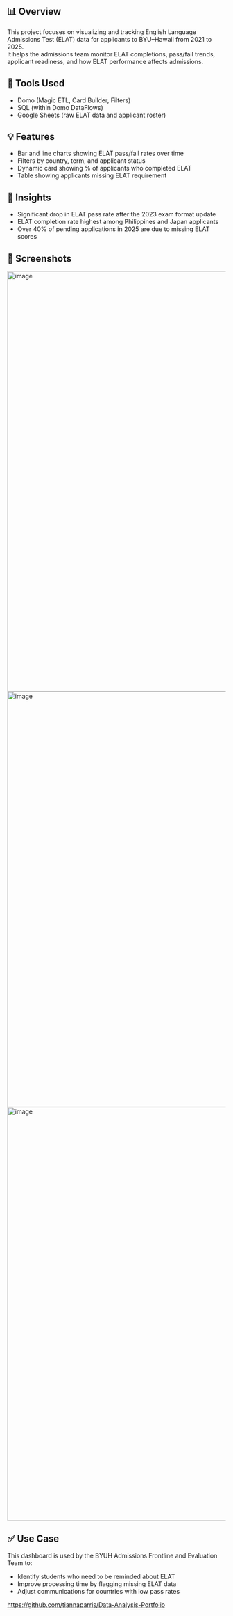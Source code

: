 ## 📊 Overview
This project focuses on visualizing and tracking English Language Admissions Test (ELAT) data for applicants to BYU–Hawaii from 2021 to 2025.  
It helps the admissions team monitor ELAT completions, pass/fail trends, applicant readiness, and how ELAT performance affects admissions.

## 🧰 Tools Used
- Domo (Magic ETL, Card Builder, Filters)
- SQL (within Domo DataFlows)
- Google Sheets (raw ELAT data and applicant roster)

## 💡 Features
- Bar and line charts showing ELAT pass/fail rates over time
- Filters by country, term, and applicant status
- Dynamic card showing % of applicants who completed ELAT
- Table showing applicants missing ELAT requirement

## 🧠 Insights
- Significant drop in ELAT pass rate after the 2023 exam format update
- ELAT completion rate highest among Philippines and Japan applicants
- Over 40% of pending applications in 2025 are due to missing ELAT scores

## 📸 Screenshots
<img width="1896" height="966" alt="image" src="https://github.com/user-attachments/assets/e7bc3a80-00b5-4d0e-81db-4eecc2765239" />
<img width="1891" height="955" alt="image" src="https://github.com/user-attachments/assets/d5fd79c0-6de1-4b99-96b3-b0d07ab85839" />
<img width="1899" height="951" alt="image" src="https://github.com/user-attachments/assets/a5b38ed3-b314-4564-8494-bd8c0d66b6a1" />


## ✅ Use Case
This dashboard is used by the BYUH Admissions Frontline and Evaluation Team to:
- Identify students who need to be reminded about ELAT
- Improve processing time by flagging missing ELAT data
- Adjust communications for countries with low pass rates

https://github.com/tiannaparris/Data-Analysis-Portfolio

